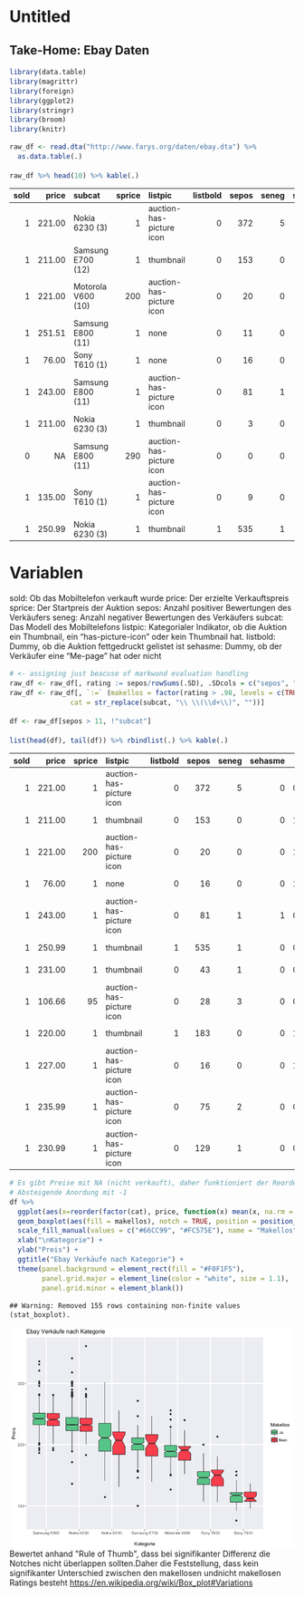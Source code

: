 Untitled
================

Take-Home: Ebay Daten
---------------------

``` r
library(data.table)
library(magrittr)
library(foreign)
library(ggplot2)
library(stringr)
library(broom)
library(knitr)
```

``` r
raw_df <- read.dta("http://www.farys.org/daten/ebay.dta") %>%
  as.data.table(.)

raw_df %>% head(10) %>% kable(.)
```

|  sold|   price| subcat             |  sprice| listpic                  |  listbold|  sepos|  seneg|  sehasme|
|-----:|-------:|:-------------------|-------:|:-------------------------|---------:|------:|------:|--------:|
|     1|  221.00| Nokia 6230 (3)     |       1| auction-has-picture icon |         0|    372|      5|        0|
|     1|  211.00| Samsung E700 (12)  |       1| thumbnail                |         0|    153|      0|        0|
|     1|  221.00| Motorola V600 (10) |     200| auction-has-picture icon |         0|     20|      0|        0|
|     1|  251.51| Samsung E800 (11)  |       1| none                     |         0|     11|      0|        0|
|     1|   76.00| Sony T610 (1)      |       1| none                     |         0|     16|      0|        0|
|     1|  243.00| Samsung E800 (11)  |       1| auction-has-picture icon |         0|     81|      1|        1|
|     1|  211.00| Nokia 6230 (3)     |       1| thumbnail                |         0|      3|      0|        0|
|     0|      NA| Samsung E800 (11)  |     290| auction-has-picture icon |         0|      0|      0|        0|
|     1|  135.00| Sony T610 (1)      |       1| auction-has-picture icon |         0|      9|      0|        0|
|     1|  250.99| Nokia 6230 (3)     |       1| thumbnail                |         1|    535|      1|        0|

Variablen
=========

sold: Ob das Mobiltelefon verkauft wurde price: Der erzielte Verkauftspreis sprice: Der Startpreis der Auktion sepos: Anzahl positiver Bewertungen des Verkäufers seneg: Anzahl negativer Bewertungen des Verkäufers subcat: Das Modell des Mobiltelefons listpic: Kategorialer Indikator, ob die Auktion ein Thumbnail, ein “has-picture-icon” oder kein Thumbnail hat. listbold: Dummy, ob die Auktion fettgedruckt gelistet ist sehasme: Dummy, ob der Verkäufer eine “Me-page” hat oder nicht

``` r
# <- assigning just beacuse of markwond evaluation handling
raw_df <- raw_df[, rating := sepos/rowSums(.SD), .SDcols = c("sepos", "seneg")]
raw_df <- raw_df[, `:=` (makellos = factor(rating > .98, levels = c(TRUE, FALSE), labels = c("Ja", "Nein")),
               cat = str_replace(subcat, "\\ \\(\\d+\\)", ""))]

df <- raw_df[sepos > 11, !"subcat"]

list(head(df), tail(df)) %>% rbindlist(.) %>% kable(.)
```

|  sold|   price|  sprice| listpic                  |  listbold|  sepos|  seneg|  sehasme|     rating| makellos | cat           |
|-----:|-------:|-------:|:-------------------------|---------:|------:|------:|--------:|----------:|:---------|:--------------|
|     1|  221.00|       1| auction-has-picture icon |         0|    372|      5|        0|  0.9867374| Ja       | Nokia 6230    |
|     1|  211.00|       1| thumbnail                |         0|    153|      0|        0|  1.0000000| Ja       | Samsung E700  |
|     1|  221.00|     200| auction-has-picture icon |         0|     20|      0|        0|  1.0000000| Ja       | Motorola V600 |
|     1|   76.00|       1| none                     |         0|     16|      0|        0|  1.0000000| Ja       | Sony T610     |
|     1|  243.00|       1| auction-has-picture icon |         0|     81|      1|        1|  0.9878049| Ja       | Samsung E800  |
|     1|  250.99|       1| thumbnail                |         1|    535|      1|        0|  0.9981343| Ja       | Nokia 6230    |
|     1|  231.00|       1| thumbnail                |         0|     43|      1|        0|  0.9772727| Nein     | Nokia 6230    |
|     1|  106.66|      95| auction-has-picture icon |         0|     28|      3|        0|  0.9032258| Nein     | Sony T610     |
|     1|  220.00|       1| thumbnail                |         1|    183|      0|        0|  1.0000000| Ja       | Nokia 6230    |
|     1|  227.00|       1| auction-has-picture icon |         0|     16|      0|        0|  1.0000000| Ja       | Nokia 6230    |
|     1|  235.99|       1| auction-has-picture icon |         0|     75|      2|        0|  0.9740260| Nein     | Nokia 6230    |
|     1|  230.99|       1| auction-has-picture icon |         0|    129|      1|        0|  0.9923077| Ja       | Nokia 6230    |

``` r
# Es gibt Preise mit NA (nicht verkauft), daher funktioniert der Reorder nicht ohne anonyme Funktion mit na.rm = TRUE
# Absteigende Anordung mit -1
df %>%
  ggplot(aes(x=reorder(factor(cat), price, function(x) mean(x, na.rm = TRUE)*-1), y = price)) +
  geom_boxplot(aes(fill = makellos), notch = TRUE, position = position_dodge(.85)) +
  scale_fill_manual(values = c("#66CC99", "#FC575E"), name = "Makellos") +
  xlab("\nKategorie") +
  ylab("Preis") +
  ggtitle("Ebay Verkäufe nach Kategorie") +
  theme(panel.background = element_rect(fill = "#F0F1F5"),
        panel.grid.major = element_line(color = "white", size = 1.1),
        panel.grid.minor = element_blank())
```

    ## Warning: Removed 155 rows containing non-finite values (stat_boxplot).

<img src="ebay_files/figure-markdown_github/plotting-1.png" style="display: block; margin: auto;" /> Bewertet anhand "Rule of Thumb", dass bei signifikanter Differenz die Notches nicht überlappen sollten.Daher die Feststellung, dass kein signifikanter Unterschied zwischen den makellosen undnicht makellosen Ratings besteht <https://en.wikipedia.org/wiki/Box_plot#Variations>
